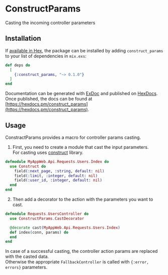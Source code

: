 # ConstructParams

Casting the incoming controller parameters

## Installation

If [available in Hex](https://hex.pm/docs/publish), the package can be installed
by adding `construct_params` to your list of dependencies in `mix.exs`:

```elixir
def deps do
  [
    {:construct_params, "~> 0.1.0"}
  ]
end
```

Documentation can be generated with [ExDoc](https://github.com/elixir-lang/ex_doc)
and published on [HexDocs](https://hexdocs.pm). Once published, the docs can
be found at [https://hexdocs.pm/construct_params](https://hexdocs.pm/construct_params).

## Usage

ConstractParams provides a macro for controller params casting.  

1. First, you need to create a module that cast the input parameters.  
For casting uses [construct](https://hexdocs.pm/construct/readme.html) library.

```elixir
defmodule MyAppWeb.Api.Requests.Users.Index do
  use Construct do
    field(:next_page, :string, default: nil)
    field(:limit, :integer, default: nil)
    field(:user_id, :integer, default: nil)
  end
end
```

2. Then add a decorator to the action with the parameters you want to cast.

```elixir
defmodule Requests.UsersController do
  use ConstructParams.CastDecorator

  @decorate cast(MyAppWeb.Api.Requests.Users.Index)
  def index(conn, params) do
  end
end
```

In case of a successful casting, the controller action params are replaced with the casted data.  
Otherwise the appropriate `FallbackController` is called with `{:error, errors}` parameters.
